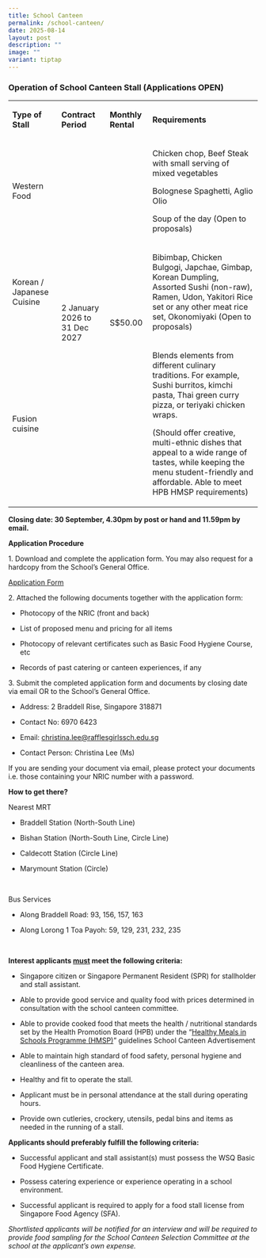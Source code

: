 ```yaml
---
title: School Canteen
permalink: /school-canteen/
date: 2025-08-14
layout: post
description: ""
image: ""
variant: tiptap
---
```

<h3><strong>Operation of School Canteen Stall (Applications OPEN)</strong></h3>
<table style="minWidth: 100px">
<colgroup>
<col>
<col>
<col>
<col>
</colgroup>
<tbody>
<tr>
<td rowspan="1" colspan="1">
<p><strong>Type of Stall</strong>
</p>
</td>
<td rowspan="1" colspan="1">
<p><strong>Contract Period</strong>
</p>
</td>
<td rowspan="1" colspan="1">
<p><strong>Monthly Rental</strong>
</p>
</td>
<td rowspan="1" colspan="1">
<p><strong>Requirements</strong>
</p>
</td>
</tr>
<tr>
<td rowspan="1" colspan="1">
<p>Western Food</p>
</td>
<td rowspan="3" colspan="1">
<p>2 January 2026 to 31 Dec 2027</p>
</td>
<td rowspan="3" colspan="1">
<p>S$50.00</p>
</td>
<td rowspan="1" colspan="1">
<p>Chicken chop, Beef Steak with small serving of mixed vegetables</p>
<p>Bolognese Spaghetti, Aglio Olio</p>
<p>Soup of the day (Open to proposals)</p>
</td>
</tr>
<tr>
<td rowspan="1" colspan="1">
<p>Korean / Japanese Cuisine</p>
</td>
<td rowspan="1" colspan="1">
<p>Bibimbap, Chicken Bulgogi, Japchae, Gimbap, Korean Dumpling, Assorted
Sushi (non-raw), Ramen, Udon, Yakitori Rice set or any other meat rice
set, Okonomiyaki (Open to proposals)</p>
</td>
</tr>
<tr>
<td rowspan="1" colspan="1">
<p>Fusion cuisine</p>
</td>
<td rowspan="1" colspan="1">
<p>Blends elements from different culinary traditions. For example, Sushi
burritos, kimchi pasta, Thai green curry pizza, or teriyaki chicken wraps.</p>
<p>(Should offer creative, multi-ethnic dishes that appeal to a wide range
of tastes, while keeping the menu student-friendly and affordable. Able
to meet HPB HMSP requirements)</p>
</td>
</tr>
</tbody>
</table>
<p><strong>Closing date: 30 September, 4.30pm by post or hand and 11.59pm by email.</strong>
</p>
<p><strong>Application Procedure</strong>
</p>
<p>1. Download and complete the application form. You may also request for
a hardcopy from the School’s General Office.</p>
<p><a href="/files/2025_Existing_Stall_Application_Form.pdf" rel="noopener nofollow" target="_blank">Application Form</a>
</p>
<p>2. Attached the following documents together with the application form:</p>
<ul data-tight="true" class="tight">
<li>
<p>Photocopy of the NRIC (front and back)</p>
</li>
<li>
<p>List of proposed menu and pricing for all items</p>
</li>
<li>
<p>Photocopy of relevant certificates such as Basic Food Hygiene Course,
etc</p>
</li>
<li>
<p>Records of past catering or canteen experiences, if any</p>
</li>
</ul>
<p>3. Submit the completed application form and documents by closing date
via email OR to the School’s General Office.</p>
<ul data-tight="true" class="tight">
<li>
<p>Address: 2 Braddell Rise, Singapore 318871</p>
</li>
<li>
<p>Contact No: 6970 6423</p>
</li>
<li>
<p>Email: <a href="mailto:christina.lee@rafflesgirlssch.edu.sg" rel="noopener noreferrer nofollow" target="_blank">christina.lee@rafflesgirlssch.edu.sg</a>
</p>
</li>
<li>
<p>Contact Person: Christina Lee (Ms)</p>
</li>
</ul>
<p>If you are sending your document via email, please protect your documents
i.e. those containing your NRIC number&nbsp;with a password.</p>
<p><strong>How to get there?</strong>
</p>
<p>Nearest MRT</p>
<ul data-tight="true" class="tight">
<li>
<p>Braddell Station (North-South Line)</p>
</li>
<li>
<p>Bishan Station (North-South Line, Circle Line)</p>
</li>
<li>
<p>Caldecott Station (Circle Line)</p>
</li>
<li>
<p>Marymount Station (Circle)</p>
</li>
</ul>
<p>&nbsp;</p>
<p>Bus Services</p>
<ul data-tight="true" class="tight">
<li>
<p>Along Braddell Road: 93, 156, 157, 163</p>
</li>
<li>
<p>Along Lorong 1 Toa Payoh: 59, 129, 231, 232, 235</p>
</li>
</ul>
<p>&nbsp;</p>
<p><strong>Interest applicants <u>must</u> meet the following criteria:</strong>
</p>
<ul data-tight="true" class="tight">
<li>
<p>Singapore citizen or Singapore Permanent Resident (SPR) for stallholder
and stall assistant.</p>
</li>
<li>
<p>Able to provide good service and quality food with prices determined in
consultation with the school canteen committee.</p>
</li>
<li>
<p>Able to provide cooked food that meets the health / nutritional standards
set by the Health Promotion Board (HPB) under the “<a href="https://www.hpb.gov.sg/docs/default-source/pdf/healthy-meals-in-school-programme-v2-0-guidelines_20230414_final.pdf?sfvrsn=914969d5_2" rel="noopener noreferrer nofollow" target="_blank">Healthy Meals in Schools Programme (HMSP)</a>”
guidelines School Canteen Advertisement</p>
</li>
<li>
<p>Able to maintain high standard of food safety, personal hygiene and cleanliness
of the canteen area.</p>
</li>
<li>
<p>Healthy and fit to operate the stall.</p>
</li>
<li>
<p>Applicant must be in personal attendance at the stall during operating
hours.</p>
</li>
<li>
<p>Provide own cutleries, crockery, utensils, pedal bins and items as needed
in the running of a stall.</p>
</li>
</ul>
<p><strong>Applicants should preferably fulfill the following criteria:</strong>
</p>
<ul data-tight="true" class="tight">
<li>
<p>Successful applicant and stall assistant(s) must possess the WSQ Basic
Food Hygiene Certificate.</p>
</li>
<li>
<p>Possess catering experience or experience operating in a school environment.</p>
</li>
<li>
<p>Successful applicant is required to apply for a food stall license from
Singapore Food Agency (SFA).</p>
</li>
</ul>
<p><em>Shortlisted applicants will be notified for an interview and will be required to provide food sampling for the School Canteen Selection Committee at the school at the applicant’s own expense.</em>
</p>